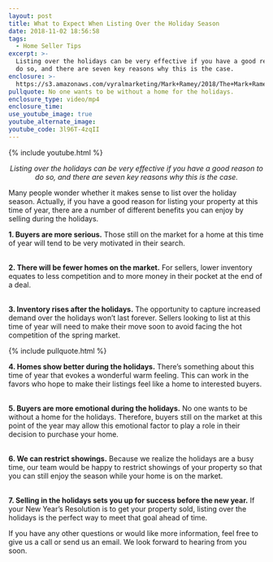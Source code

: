 ```yaml
---
layout: post
title: What to Expect When Listing Over the Holiday Season
date: 2018-11-02 18:56:58
tags:
  - Home Seller Tips
excerpt: >-
  Listing over the holidays can be very effective if you have a good reason to
  do so, and there are seven key reasons why this is the case.
enclosure: >-
  https://s3.amazonaws.com/vyralmarketing/Mark+Ramey/2018/The+Mark+Ramey+Group-+%255B15-24%255D+%257C+Selling+During+the+Holidays.mp4
pullquote: No one wants to be without a home for the holidays.
enclosure_type: video/mp4
enclosure_time:
use_youtube_image: true
youtube_alternate_image:
youtube_code: 3l96T-4zqII
---
```


{% include youtube.html %}

<p style="text-align: center;"><em>Listing over the holidays can be very effective if you have a good reason to do so, and there are seven key reasons why this is the case.</em></p>

Many people wonder whether it makes sense to list over the holiday season. Actually, if you have a good reason for listing your property at this time of year, there are a number of different benefits you can enjoy by selling during the holidays.&nbsp;

**1. Buyers are more serious.** Those still on the market for a home at this time of year will tend to be very motivated in their search.&nbsp;

<br>**2. There will be fewer homes on the market.** For sellers, lower inventory equates to less competition and to more money in their pocket at the end of a deal.&nbsp;

<br>**3. Inventory rises after the holidays.** The opportunity to capture increased demand over the holidays won’t last forever. Sellers looking to list at this time of year will need to make their move soon to avoid facing the hot competition of the spring market.

{% include pullquote.html %}

**4. Homes show better during the holidays.** There’s something about this time of year that evokes a wonderful warm feeling. This can work in the favors who hope to make their listings feel like a home to interested buyers.<br>&nbsp;

**5. Buyers are more emotional during the holidays.** No one wants to be without a home for the holidays. Therefore, buyers still on the market at this point of the year may allow this emotional factor to play a role in their decision to purchase your home.<br>&nbsp;

**6. We can restrict showings.** Because we realize the holidays are a busy time, our team would be happy to restrict showings of your property so that you can still enjoy the season while your home is on the market.<br>&nbsp;

**7. Selling in the holidays sets you up for success before the new year.** If your New Year’s Resolution is to get your property sold, listing over the holidays is the perfect way to meet that goal ahead of time.

If you have any other questions or would like more information, feel free to give us a call or send us an email. We look forward to hearing from you soon.